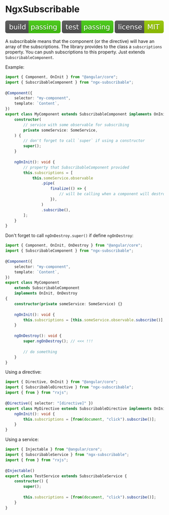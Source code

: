 # NgxSubscribable

![build: passing](https://raw.githubusercontent.com/PavelDymkov/ngx-subscribable/master/badges/build.svg)
![test: passing](https://raw.githubusercontent.com/PavelDymkov/ngx-subscribable/master/badges/test.svg)
![license: MIT](https://raw.githubusercontent.com/PavelDymkov/ngx-subscribable/master/badges/license.svg)

A subscribable means that the component (or the directive) will have an array of the subscriptions.
The library provides to the class a `subscriptions` property. You can push subscriptions to this property.
Just extends `SubscribableComponent`.

Example:

```ts
import { Component, OnInit } from "@angular/core";
import { SubscribableComponent } from "ngx-subscribable";

@Component({
    selector: "my-component",
    template: `Content`,
})
export class MyComponent extends SubscribableComponent implements OnInit {
    constructor(
        // service with some observable for subscribing
        private someService: SomeService,
    ) {
        // don't forget to call `super` if using a constructor
        super();
    }

    ngOnInit(): void {
        // property that SubscribableComponent provided
        this.subscriptions = [
            this.someService.observable
                .pipe(
                    finalize(() => {
                        // will be calling when a component will destroyed.
                    }),
                )
                .subscribe(),
        ];
    }
}
```

Don't forget to call `ngOnDestroy.super()` if define `ngOnDestroy`:

```ts
import { Component, OnInit, OnDestroy } from "@angular/core";
import { SubscribableComponent } from "ngx-subscribable";

@Component({
    selector: "my-component",
    template: `Content`,
})
export class MyComponent
    extends SubscribableComponent
    implements OnInit, OnDestroy
{
    constructor(private someService: SomeService) {}

    ngOnInit(): void {
        this.subscriptions = [this.someService.observable.subscribe()];
    }

    ngOnDestroy(): void {
        super.ngOnDestroy(); // <<< !!!

        // do something
    }
}
```

Using a directive:

```ts
import { Directive, OnInit } from "@angular/core";
import { SubscribableDirective } from "ngx-subscribable";
import { from } from "rxjs";

@Directive({ selector: "[directive]" })
export class MyDirective extends SubscribableDirective implements OnInit {
    ngOnInit(): void {
        this.subscriptions = [from(document, "click").subscribe()];
    }
}
```

Using a service:

```ts
import { Injectable } from "@angular/core";
import { SubscribableService } from "ngx-subscribable";
import { from } from "rxjs";

@Injectable()
export class TestService extends SubscribableService {
    constructor() {
        super();

        this.subscriptions = [from(document, "click").subscribe()];
    }
}
```

